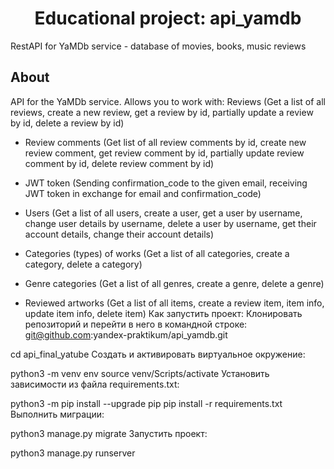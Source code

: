<h1 align="center">Educational project: api_yamdb</h1>
RestAPI for YaMDb service - database of movies, books, music reviews
<h2 align="left">About</h2>
API for the YaMDb service. Allows you to work with:
Reviews (Get a list of all reviews, create a new review, get a review by id, partially update a review by id, delete a review by id)

- Review comments (Get list of all review comments by id, create new review comment, get review comment by id, partially update review comment by id, delete review comment by id)

- JWT token (Sending confirmation_code to the given email, receiving JWT token in exchange for email and confirmation_code)

- Users (Get a list of all users, create a user, get a user by username, change user details by username, delete a user by username, get their account details, change their account details)

- Categories (types) of works (Get a list of all categories, create a category, delete a category)

- Genre categories (Get a list of all genres, create a genre, delete a genre)

- Reviewed artworks (Get a list of all items, create a review item, item info, update item info, delete item)
Как запустить проект:
Клонировать репозиторий и перейти в него в командной строке:
git@github.com:yandex-praktikum/api_yamdb.git

cd api_final_yatube
Cоздать и активировать виртуальное окружение:

python3 -m venv env
source venv/Scripts/activate
Установить зависимости из файла requirements.txt:

python3 -m pip install --upgrade pip
pip install -r requirements.txt
Выполнить миграции:

python3 manage.py migrate
Запустить проект:

python3 manage.py runserver

